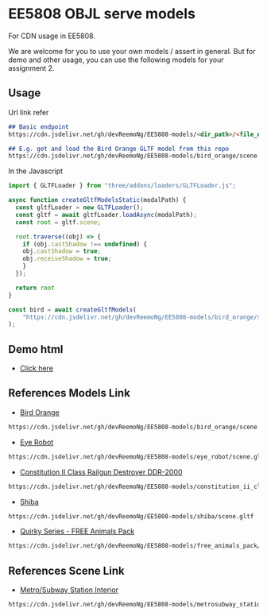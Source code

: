 # EE5808 OBJL serve models

For CDN usage in EE5808.  

We are welcome for you to use your own models / assert in general. But for demo and other usage, you can use the following models for your assignment 2.

## Usage
Url link refer
```md
## Basic endpoint
https://cdn.jsdelivr.net/gh/devReemoNg/EE5808-models/<dir_path>/<file_name>

## E.g. get and load the Bird Orange GLTF model from this repo
https://cdn.jsdelivr.net/gh/devReemoNg/EE5808-models/bird_orange/scene.gltf
```

In the Javascript
```js
import { GLTFLoader } from "three/addons/loaders/GLTFLoader.js";

async function createGltfModelsStatic(modalPath) {
  const gltfLoader = new GLTFLoader();
  const gltf = await gltfLoader.loadAsync(modalPath);
  const root = gltf.scene;

  root.traverse((obj) => {
    if (obj.castShadow !== undefined) {
    obj.castShadow = true;
    obj.receiveShadow = true;
    }
  });

  return root
}

const bird = await createGltfModels(
    "https://cdn.jsdelivr.net/gh/devReemoNg/EE5808-models/bird_orange/scene.gltf"
);
```

## Demo html
- [Click here](https://github.com/devReemoNg/EE5808-models/blob/main/demo%20html/index.js)

## References Models Link
- [Bird Orange](https://sketchfab.com/3d-models/bird-orange-0d31748606c2499fb652c0c1052b7cfa)
```md
https://cdn.jsdelivr.net/gh/devReemoNg/EE5808-models/bird_orange/scene.gltf
```

- [Eye Robot](https://sketchfab.com/3d-models/eye-robot-0f62aedb1f564133b259b1dd02297673)
```md
https://cdn.jsdelivr.net/gh/devReemoNg/EE5808-models/eye_robot/scene.gltf
```

- [Constitution II Class Railgun Destroyer DDR-2000](https://sketchfab.com/3d-models/constitution-ii-class-railgun-destroyer-ddr-2000-3b04b0a0dc1244d28d99382f7d33d54e)
```md
https://cdn.jsdelivr.net/gh/devReemoNg/EE5808-models/constitution_ii_class_railgun_destroyer_ddr-2000/scene.gltf
```
 
- [Shiba](https://sketchfab.com/3d-models/shiba-faef9fe5ace445e7b2989d1c1ece361c)
```md
https://cdn.jsdelivr.net/gh/devReemoNg/EE5808-models/shiba/scene.gltf
```

- [Quirky Series - FREE Animals Pack](https://sketchfab.com/3d-models/quirky-series-free-animals-pack-19e91ef86cd0448f9cbb5d6c538dade2)
```md
https://cdn.jsdelivr.net/gh/devReemoNg/EE5808-models/free_animals_pack/scene.gltf
```

## References Scene Link
- [Metro/Subway Station Interior](https://sketchfab.com/3d-models/quirky-series-free-animals-pack-19e91ef86cd0448f9cbb5d6c538dade2)
```md
https://cdn.jsdelivr.net/gh/devReemoNg/EE5808-models/metrosubway_station_interior/scene.gltf
```
